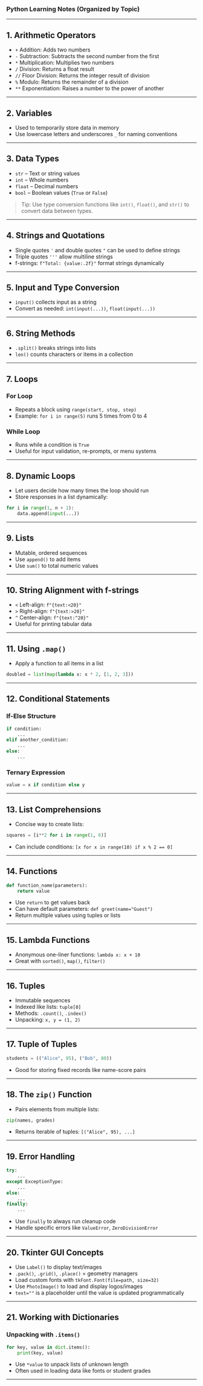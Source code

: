 ### Python Learning Notes (Organized by Topic)

---

## 1. Arithmetic Operators

* `+` Addition: Adds two numbers
* `-` Subtraction: Subtracts the second number from the first
* `*` Multiplication: Multiplies two numbers
* `/` Division: Returns a float result
* `//` Floor Division: Returns the integer result of division
* `%` Modulo: Returns the remainder of a division
* `**` Exponentiation: Raises a number to the power of another

---

## 2. Variables

* Used to temporarily store data in memory
* Use lowercase letters and underscores `_` for naming conventions

---

## 3. Data Types

* `str` – Text or string values
* `int` – Whole numbers
* `float` – Decimal numbers
* `bool` – Boolean values (`True` or `False`)

> Tip: Use type conversion functions like `int()`, `float()`, and `str()` to convert data between types.

---

## 4. Strings and Quotations

* Single quotes `'` and double quotes `"` can be used to define strings
* Triple quotes `'''` allow multiline strings
* f-strings: `f"Total: {value:.2f}"` format strings dynamically

---

## 5. Input and Type Conversion

* `input()` collects input as a string
* Convert as needed: `int(input(...))`, `float(input(...))`

---

## 6. String Methods

* `.split()` breaks strings into lists
* `len()` counts characters or items in a collection

---

## 7. Loops

### For Loop

* Repeats a block using `range(start, stop, step)`
* Example: `for i in range(5)` runs 5 times from 0 to 4

### While Loop

* Runs while a condition is `True`
* Useful for input validation, re-prompts, or menu systems

---

## 8. Dynamic Loops

* Let users decide how many times the loop should run
* Store responses in a list dynamically:

```python
for i in range(1, n + 1):
    data.append(input(...))
```

---

## 9. Lists

* Mutable, ordered sequences
* Use `append()` to add items
* Use `sum()` to total numeric values

---

## 10. String Alignment with f-strings

* `<` Left-align: `f"{text:<20}"`
* `>` Right-align: `f"{text:>20}"`
* `^` Center-align: `f"{text:^20}"`
* Useful for printing tabular data

---

## 11. Using `.map()`

* Apply a function to all items in a list

```python
doubled = list(map(lambda x: x * 2, [1, 2, 3]))
```

---

## 12. Conditional Statements

### If-Else Structure

```python
if condition:
    ...
elif another_condition:
    ...
else:
    ...
```

### Ternary Expression

```python
value = x if condition else y
```

---

## 13. List Comprehensions

* Concise way to create lists:

```python
squares = [i**2 for i in range(1, 6)]
```

* Can include conditions: `[x for x in range(10) if x % 2 == 0]`

---

## 14. Functions

```python
def function_name(parameters):
    return value
```

* Use `return` to get values back
* Can have default parameters: `def greet(name="Guest")`
* Return multiple values using tuples or lists

---

## 15. Lambda Functions

* Anonymous one-liner functions: `lambda x: x + 10`
* Great with `sorted()`, `map()`, `filter()`

---

## 16. Tuples

* Immutable sequences
* Indexed like lists: `tuple[0]`
* Methods: `.count()`, `.index()`
* Unpacking: `x, y = (1, 2)`

---

## 17. Tuple of Tuples

```python
students = (("Alice", 95), ("Bob", 80))
```

* Good for storing fixed records like name-score pairs

---

## 18. The `zip()` Function

* Pairs elements from multiple lists:

```python
zip(names, grades)
```

* Returns iterable of tuples: `[("Alice", 95), ...]`

---

## 19. Error Handling

```python
try:
    ...
except ExceptionType:
    ...
else:
    ...
finally:
    ...
```

* Use `finally` to always run cleanup code
* Handle specific errors like `ValueError`, `ZeroDivisionError`

---

## 20. Tkinter GUI Concepts

* Use `Label()` to display text/images
* `.pack()`, `.grid()`, `.place()` = geometry managers
* Load custom fonts with `tkFont.Font(file=path, size=32)`
* Use `PhotoImage()` to load and display logos/images
* `text=""` is a placeholder until the value is updated programmatically

---

## 21. Working with Dictionaries

### Unpacking with `.items()`

```python
for key, value in dict.items():
    print(key, value)
```

* Use `*value` to unpack lists of unknown length
* Often used in loading data like fonts or student grades

---
